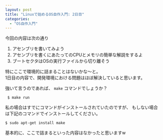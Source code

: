 ```yaml
---
layout: post
title: "Linuxで始めるOS自作入門: 2日目"
categories:
  - "OS自作入門"
---
```


今回の内容は次の通り

1. アセンブリを書いてみよう
1. アセンブリを書くにあたってのCPUとメモリの簡単な解説をするよ
1. ブートセクタはOSの実行ファイルから切り離そう

特にここで環境的に詰まることはないかな〜と。  
1日目の内容で、開発環境における問題はほぼ解決していると思います。

強いて言うのであれば、 `make` コマンドでしょうか？  


```shell
 $ make run
```

私の場合はすでにコマンドがインストールされていたのですが、
もしない場合は下記のコマンドでインストールしてください。

```shell
$ sudo apt-get install make
```

基本的に、ここで詰まるといった内容はなかったと思いますw
